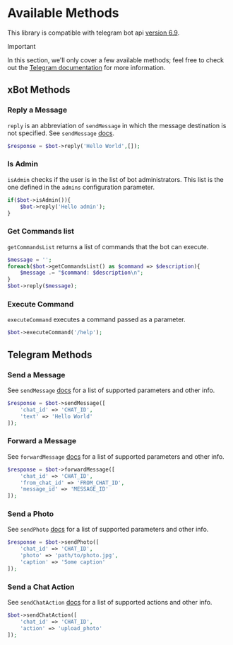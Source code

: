 # Available Methods


This library is compatible with telegram bot api [version 6.9](https://core.telegram.org/bots/api-changelog#september-22-2023).

> [!IMPORTANT]
> In this section, we'll only cover a few available methods; feel free to check out the [Telegram documentation](https://core.telegram.org/bots/api) for more information.



## xBot Methods


### Reply a Message

`reply` is an abbreviation of `sendMessage` in which the message destination is not specified.
See `sendMessage` [docs](https://github.com/alexsandrov16/xbot/blob/main/doc/example.md#send-a-message).

```php
$response = $bot->reply('Hello World',[]);
```


### Is Admin

`isAdmin` checks if the user is in the list of bot administrators. This list is the one defined in the `admins` configuration parameter.

```php
if($bot->isAdmin()){
    $bot->reply('Hello admin');
}
```


### Get Commands list

`getCommandsList` returns a list of commands that the bot can execute.

```php
$message = '';
foreach($bot->getCommandsList() as $command => $description){
    $message .= "$command: $description\n";
}
$bot->reply($message);
```


### Execute Command

`executeCommand` executes a command passed as a parameter.

```php
$bot->executeCommand('/help');
```


## Telegram Methods


### Send a Message

See `sendMessage` [docs](https://core.telegram.org/bots/api#sendmessage) for a list of supported parameters and other info.

```php
$response = $bot->sendMessage([
    'chat_id' => 'CHAT_ID',
    'text' => 'Hello World'
]);
```


### Forward a Message

See `forwardMessage` [docs](https://core.telegram.org/bots/api#forwardmessage) for a list of supported parameters and other info.

```php
$response = $bot->forwardMessage([
    'chat_id' => 'CHAT_ID',
    'from_chat_id' => 'FROM_CHAT_ID',
    'message_id' => 'MESSAGE_ID'
]);
```


### Send a Photo

See `sendPhoto` [docs](https://core.telegram.org/bots/api#sendphoto) for a list of supported parameters and other info.

```php
$response = $bot->sendPhoto([
    'chat_id' => 'CHAT_ID',
    'photo' => 'path/to/photo.jpg',
    'caption' => 'Some caption'
]);
```


### Send a Chat Action

See `sendChatAction` [docs](https://core.telegram.org/bots/api#sendchataction) for a list of supported actions and other info.

```php
$bot->sendChatAction([
    'chat_id' => 'CHAT_ID',
    'action' => 'upload_photo'
]);
```
